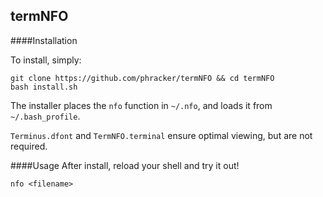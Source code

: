 termNFO
---

####Installation

To install, simply:

```
git clone https://github.com/phracker/termNFO && cd termNFO
bash install.sh
```

The installer places the `nfo` function in `~/.nfo`, and loads it from `~/.bash_profile`.

`Terminus.dfont` and `TermNFO.terminal` ensure optimal viewing, but are not required.

####Usage
After install, reload your shell and try it out!

`nfo <filename>`